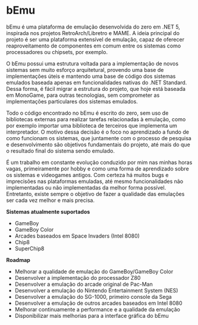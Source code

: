 # bEmu

bEmu é uma plataforma de emulação desenvolvida do zero em .NET 5, inspirada nos projetos RetroArch/Libretro e MAME. A ideia principal do projeto é ser uma plataforma extensível de emulação, capaz de oferecer reaproveitamento de componentes em comum entre os sistemas como processadores ou chipsets, por exemplo. 

O bEmu possui uma estrutura voltada para a implementação de novos sistemas sem muito esforço arquitetural, provendo uma base de implementações úteis e mantendo uma base de código dos sistemas emulados baseada apenas em funcionalidades nativas do .NET Standard. Dessa forma, é fácil migrar a estrutura do projeto, que hoje está baseada em MonoGame, para outras tecnologias, sem comprometer as implementações particulares dos sistemas emulados.

Todo o código encontrado no bEmu é escrito do zero, sem uso de bibliotecas externas para realizar tarefas relacionadas à emulação, como por exemplo importar uma biblioteca de terceiros que implementa um interpretador. O motivo dessa decisão é o foco no aprendizado a fundo de como funcionam os sistemas, que juntamente com o processo de pesquisa e desenvolvimento são objetivos fundamentais do projeto, até mais do que o resultado final do sistema sendo emulado. 

É um trabalho em constante evolução conduzido por mim nas minhas horas vagas, primeiramente por hobby e como uma forma de aprendizado sobre os sistemas e videogames antigos. Com certeza há muitos bugs e imprecisões nas plataformas emuladas, até mesmo funcionalidades não implementadas ou não implementadas da melhor forma possível. Entretanto, existe sempre o objetivo de fazer a qualidade das emulações ser cada vez melhor e mais precisa.

**Sistemas atualmente suportados**

- GameBoy
- GameBoy Color
- Arcades baseados em Space Invaders (Intel 8080)
- Chip8
- SuperChip8

**Roadmap**

- Melhorar a qualidade de emulação do GameBoy/GameBoy Color
- Desenvolver a implementação do processador Z80
- Desenvolver a emulação do arcade original de Pac-Man
- Desenvolver a emulação do Nintendo Entertainment System (NES)
- Desenvolver a emulação do SG-1000, primeiro console da Sega
- Desenvolver a emulação de outros arcades baseados em Intel 8080
- Melhorar continuamente a performance e a qualidade da emulação
- Disponibilizar mais melhorias para a interface gráfica do bEmu